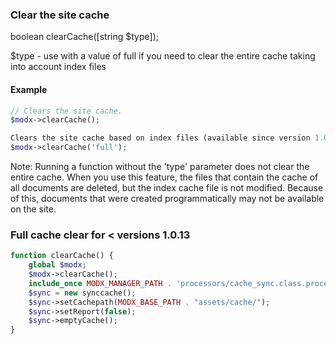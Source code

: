 ### Clear the site cache

boolean clearCache([string $type]);

$type - use with a value of full if you need to clear the entire cache taking into account index files

#### Example
```php
// Clears the site cache.
$modx->clearCache();

Clears the site cache based on index files (available since version 1.0.13).
$modx->clearCache('full');
```

Note: Running a function without the 'type' parameter does not clear the entire cache. When you use this feature, the files that contain the cache of all documents are deleted, but the index cache file is not modified. Because of this, documents that were created programmatically may not be available on the site.

### Full cache clear for < versions 1.0.13
```php
function clearCache() {
    global $modx;
    $modx->clearCache();
    include_once MODX_MANAGER_PATH . 'processors/cache_sync.class.processor.php';
    $sync = new synccache();
    $sync->setCachepath(MODX_BASE_PATH . "assets/cache/");
    $sync->setReport(false);
    $sync->emptyCache();
}
```